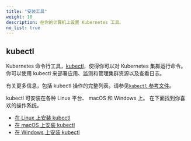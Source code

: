 ```yaml
---
title: "安装工具"
weight: 10
description: 在你的计算机上设置 Kubernetes 工具。
no_list: true
---
```


## kubectl

Kubernetes 命令行工具，[kubectl](/docs/reference/kubectl/kubectl/)，使得你可以对 Kubernetes 集群运行命令。
你可以使用 kubectl 来部署应用、监测和管理集群资源以及查看日志。

有关更多信息，包括 kubectl 操作的完整列表，请参见[`kubectl` 
参考文件](/docs/reference/kubectl/)。


kubectl 可安装在各种 Linux 平台、 macOS 和 Windows 上。
在下面找到你喜欢的操作系统。

- [在 Linux 上安装 kubectl](/docs/tasks/tools/install-kubectl-linux)
- [在 macOS 上安装 kubectl](/docs/tasks/tools/install-kubectl-macos)
- [在 Windows 上安装 kubectl](/docs/tasks/tools/install-kubectl-windows)
